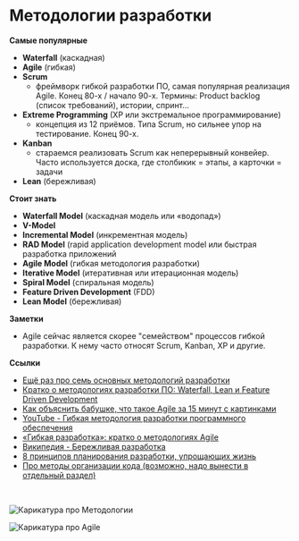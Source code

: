 # Методологии разработки #

**Самые популярные**
- **Waterfall** (каскадная)
- **Agile** (гибкая)
- **Scrum** 
  - фреймворк гибкой разработки ПО, самая популярная реализация Agile. Конец 80-х / начало 90-х. Термины: Product backlog (список требований), истории, спринт...
- **Extreme Programming** (XP или экстремальное программирование)
  - концепция из 12 приёмов. Типа Scrum, но сильнее упор на тестирование. Конец 90-х.
- **Kanban**
  - стараемся реализовать Scrum как неперерывный конвейер. Часто используется доска, где столбикик = этапы, а карточки = задачи
- **Lean** (бережливая)


**Стоит знать**
- **Waterfall Model** (каскадная модель или «водопад»)
- **V-Model**
- **Incremental Model** (инкрементная модель)
- **RAD Model** (rapid application development model или быстрая разработка приложений
- **Agile Model** (гибкая методология разработки) 
- **Iterative Model** (итеративная или итерационная модель)
- **Spiral Model** (спиральная модель)
- **Feature Driven Development** (FDD)
- **Lean Model** (бережливая)


**Заметки**
- Agile сейчас является скорее "семейством" процессов гибкой разработки. К нему часто относят Scrum, Kanban, XP и другие.


**Ссылки**
- [Ещё раз про семь основных методологий разработки](https://m.habr.com/ru/company/edison/blog/269789/)
- [Кратко о методологиях разработки ПО: Waterfall, Lean и Feature Driven Development](https://m.habr.com/ru/company/it-guild/blog/341932/)  
- [Как объяснить бабушке, что такое Agile за 15 минут с картинками](https://habr.com/ru/company/edison/blog/313410/)
- [YouTube - Гибкая методология разработки программного обеспечения](https://www.youtube.com/watch?v=TPrj-AMJ4Ds)
- [«Гибкая разработка»: кратко о методологиях Agile](https://m.habr.com/ru/company/it-guild/blog/341924/)  
- [Википедия - Бережливая разработка](https://ru.m.wikipedia.org/wiki/%D0%91%D0%B5%D1%80%D0%B5%D0%B6%D0%BB%D0%B8%D0%B2%D0%B0%D1%8F_%D1%80%D0%B0%D0%B7%D1%80%D0%B0%D0%B1%D0%BE%D1%82%D0%BA%D0%B0_%D0%BF%D1%80%D0%BE%D0%B3%D1%80%D0%B0%D0%BC%D0%BC%D0%BD%D0%BE%D0%B3%D0%BE_%D0%BE%D0%B1%D0%B5%D1%81%D0%BF%D0%B5%D1%87%D0%B5%D0%BD%D0%B8%D1%8F)
- [8 принципов планирования разработки, упрощающих жизнь](https://habr.com/ru/company/edison/blog/272085/)
- [Про методы организации кода (возможно, надо вынести в отдельный раздел)](https://blogru.4xxi.com/%D0%BE%D1%80%D0%B3%D0%B0%D0%BD%D0%B8%D0%B7%D0%B0%D1%86%D0%B8%D1%8F-%D0%BA%D0%BE%D0%B4%D0%B0-%D0%B2-%D0%BC%D0%B0%D1%81%D1%88%D1%82%D0%B0%D0%B1%D0%BD%D1%8B%D1%85-react-%D0%BF%D1%80%D0%BE%D0%B5%D0%BA%D1%82%D0%B0%D1%85-bc00ce1621e3)
<br>

![Карикатура про Методологии](https://pbs.twimg.com/media/Dn92bZGXkAI6B-C.jpg)

![Карикатура про Agile](https://pbs.twimg.com/media/D-j24TfX4AAQ1TT.jpg)
